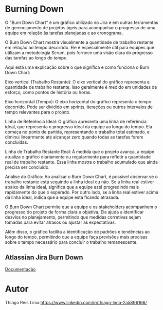 # Burning Down
  O "Burn Down Chart" é um gráfico utilizado no Jira e em outras ferramentas de gerenciamento de projetos ágeis para acompanhar o progresso de uma equipe em relação às tarefas planejadas e ao cronograma.

O Burn Down Chart mostra visualmente a quantidade de trabalho restante em relação ao tempo decorrido. Ele é especialmente útil para equipes que utilizam a metodologia Scrum, pois fornece uma visão clara do progresso das tarefas ao longo do tempo.

Aqui está uma explicação sobre o que significa e como funciona o Burn Down Chart:

Eixo vertical (Trabalho Restante): O eixo vertical do gráfico representa a quantidade de trabalho restante. Isso geralmente é medido em unidades de esforço, como pontos de história ou horas.

Eixo horizontal (Tempo): O eixo horizontal do gráfico representa o tempo decorrido. Pode ser dividido em sprints, iterações ou outros intervalos de tempo relevantes para o projeto.

Linha de Referência Ideal: O gráfico apresenta uma linha de referência ideal, que representa o progresso ideal da equipe ao longo do tempo. Ela começa no ponto de partida, representando o trabalho total estimado, e diminui linearmente até alcançar zero quando todas as tarefas forem concluídas.

Linha de Trabalho Restante Real: À medida que o projeto avança, a equipe atualiza o gráfico diariamente ou regularmente para refletir a quantidade real de trabalho restante. Essa linha mostra o trabalho acumulado que ainda precisa ser concluído.

Análise do Gráfico: Ao analisar o Burn Down Chart, é possível observar se o trabalho restante está seguindo a linha ideal ou não. Se a linha real estiver abaixo da linha ideal, significa que a equipe está progredindo mais rapidamente do que o esperado. Por outro lado, se a linha real estiver acima da linha ideal, indica que a equipe está ficando atrasada.

O Burn Down Chart permite que a equipe e os stakeholders acompanhem o progresso do projeto de forma clara e objetiva. Ele ajuda a identificar desvios no planejamento, permitindo que medidas corretivas sejam tomadas para evitar atrasos ou ajustar as expectativas.

Além disso, o gráfico facilita a identificação de padrões e tendências ao longo do tempo, permitindo que a equipe faça previsões mais precisas sobre o tempo necessário para concluir o trabalho remanescente.

## Atlassian Jira Burn Down
[Documentação](https://www.atlassian.com/agile/tutorials/burndown-charts#:~:text=What%20is%20a%20burndown%20chart,work%20in%20the%20time%20available.)

# Autor
Thiago Reis Lima
https://www.linkedin.com/in/thiago-lima-2a5896166/
